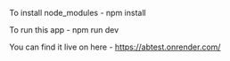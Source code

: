 To install node_modules -
 npm install

To run this app -
npm run dev 

You can find it live on here -
https://abtest.onrender.com/
